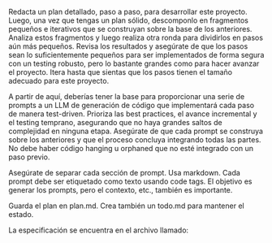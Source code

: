 Redacta un plan detallado, paso a paso, para desarrollar este proyecto. Luego, una vez que tengas un plan sólido, descomponlo en fragmentos pequeños e iterativos que se construyan sobre la base de los anteriores. Analiza estos fragmentos y luego realiza otra ronda para dividirlos en pasos aún más pequeños. Revisa los resultados y asegúrate de que los pasos sean lo suficientemente pequeños para ser implementados de forma segura con un testing robusto, pero lo bastante grandes como para hacer avanzar el proyecto. Itera hasta que sientas que los pasos tienen el tamaño adecuado para este proyecto.

A partir de aquí, deberías tener la base para proporcionar una serie de prompts a un LLM de generación de código que implementará cada paso de manera test-driven. Prioriza las best practices, el avance incremental y el testing temprano, asegurando que no haya grandes saltos de complejidad en ninguna etapa. Asegúrate de que cada prompt se construya sobre los anteriores y que el proceso concluya integrando todas las partes. No debe haber código hanging u orphaned que no esté integrado con un paso previo.

Asegúrate de separar cada sección de prompt. Usa markdown. Cada prompt debe ser etiquetado como texto usando code tags. El objetivo es generar los prompts, pero el contexto, etc., también es importante.

Guarda el plan en plan.md. Crea también un todo.md para mantener el estado.

La especificación se encuentra en el archivo llamado:
